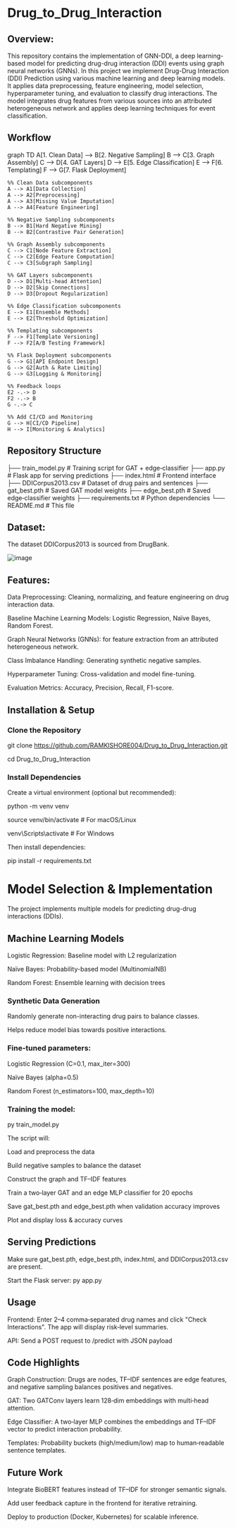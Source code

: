 # Drug_to_Drug_Interaction

## Overview:

This repository contains the implementation of GNN-DDI, a deep learning-based model for predicting drug-drug interaction (DDI) events using graph neural networks (GNNs). In this project we implement Drug-Drug Interaction (DDI) Prediction using various machine learning and deep learning models. It applies data preprocessing, feature engineering, model selection, hyperparameter tuning, and evaluation to classify drug interactions. The model integrates drug features from various sources into an attributed heterogeneous network and applies deep learning techniques for event classification.

## Workflow 
graph TD
    A[1. Clean Data] --> B[2. Negative Sampling]
    B --> C[3. Graph Assembly]
    C --> D[4. GAT Layers]
    D --> E[5. Edge Classification]
    E --> F[6. Templating]
    F --> G[7. Flask Deployment]
    
    %% Clean Data subcomponents
    A --> A1[Data Collection]
    A --> A2[Preprocessing]
    A --> A3[Missing Value Imputation]
    A --> A4[Feature Engineering]
    
    %% Negative Sampling subcomponents
    B --> B1[Hard Negative Mining]
    B --> B2[Contrastive Pair Generation]
    
    %% Graph Assembly subcomponents
    C --> C1[Node Feature Extraction]
    C --> C2[Edge Feature Computation]
    C --> C3[Subgraph Sampling]
    
    %% GAT Layers subcomponents
    D --> D1[Multi-head Attention]
    D --> D2[Skip Connections]
    D --> D3[Dropout Regularization]
    
    %% Edge Classification subcomponents
    E --> E1[Ensemble Methods]
    E --> E2[Threshold Optimization]
    
    %% Templating subcomponents
    F --> F1[Template Versioning]
    F --> F2[A/B Testing Framework]
    
    %% Flask Deployment subcomponents
    G --> G1[API Endpoint Design]
    G --> G2[Auth & Rate Limiting]
    G --> G3[Logging & Monitoring]
    
    %% Feedback loops
    E2 -.-> D
    F2 -.-> B
    G -.-> C
    
    %% Add CI/CD and Monitoring
    G --> H[CI/CD Pipeline]
    H --> I[Monitoring & Analytics]

## Repository Structure
├── train_model.py          # Training script for GAT + edge‑classifier
├── app.py                  # Flask app for serving predictions
├── index.html              # Frontend interface
├── DDICorpus2013.csv       # Dataset of drug pairs and sentences
├── gat_best.pth            # Saved GAT model weights
├── edge_best.pth           # Saved edge‑classifier weights
├── requirements.txt        # Python dependencies
└── README.md               # This file

## Dataset:

The dataset DDICorpus2013 is sourced from DrugBank.

![image](https://github.com/user-attachments/assets/8003d8c7-9d58-46ff-babe-7838b5583cbf)


## Features:

Data Preprocessing: Cleaning, normalizing, and feature engineering on drug interaction data.

Baseline Machine Learning Models: Logistic Regression, Naïve Bayes, Random Forest.

Graph Neural Networks (GNNs): for feature extraction from an attributed heterogeneous network.

Class Imbalance Handling: Generating synthetic negative samples.

Hyperparameter Tuning: Cross-validation and model fine-tuning.

Evaluation Metrics: Accuracy, Precision, Recall, F1-score.

## Installation & Setup
### Clone the Repository

git clone https://github.com/RAMKISHORE004/Drug_to_Drug_Interaction.git

cd Drug_to_Drug_Interaction

### Install Dependencies

Create a virtual environment (optional but recommended):

python -m venv venv

source venv/bin/activate   # For macOS/Linux

venv\Scripts\activate      # For Windows

Then install dependencies:

pip install -r requirements.txt

# Model Selection & Implementation

The project implements multiple models for predicting drug-drug interactions (DDIs).

## Machine Learning Models

Logistic Regression:	Baseline model with L2 regularization

Naïve Bayes:	Probability-based model (MultinomialNB)

Random Forest:	Ensemble learning with decision trees

### Synthetic Data Generation

Randomly generate non-interacting drug pairs to balance classes.

Helps reduce model bias towards positive interactions.


### Fine-tuned parameters:

Logistic Regression (C=0.1, max_iter=300)

Naïve Bayes (alpha=0.5)

Random Forest (n_estimators=100, max_depth=10)


### Training the model:

py train_model.py

The script will:

Load and preprocess the data

Build negative samples to balance the dataset

Construct the graph and TF–IDF features

Train a two‐layer GAT and an edge MLP classifier for 20 epochs

Save gat_best.pth and edge_best.pth when validation accuracy improves

Plot and display loss & accuracy curves

## Serving Predictions

Make sure gat_best.pth, edge_best.pth, index.html, and DDICorpus2013.csv are present.

Start the Flask server:
py app.py

## Usage
Frontend: Enter 2–4 comma‐separated drug names and click "Check Interactions". The app will display risk‐level summaries.

API: Send a POST request to /predict with JSON payload

## Code Highlights

Graph Construction: Drugs are nodes, TF–IDF sentences are edge features, and negative sampling balances positives and negatives.

GAT: Two GATConv layers learn 128‐dim embeddings with multi‐head attention.

Edge Classifier: A two‐layer MLP combines the embeddings and TF–IDF vector to predict interaction probability.

Templates: Probability buckets (high/medium/low) map to human‐readable sentence templates.

## Future Work

Integrate BioBERT features instead of TF–IDF for stronger semantic signals.

Add user feedback capture in the frontend for iterative retraining.

Deploy to production (Docker, Kubernetes) for scalable inference.



